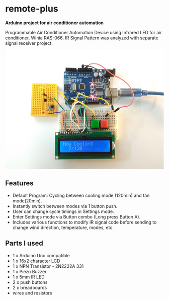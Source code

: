 
# remote-plus
**Arduino project for air conditioner automation**

Programmable Air Conditioner Automation Device using Infrared LED for air conditioner, Winia RAS-066. IR Signal Pattern was analyzed with separate signal receiver project.

![Device Picture](https://github.com/jj-143/remote-plus/blob/master/picture.png)


## Features
* Default Program: Cycling between cooling mode (120min) and fan mode(20min).
* Instantly switch between modes via 1 button push.
* User can change cycle timings in Settings mode.
* Enter Settings mode via Button combo (Long press Button A).
* Includes various functions to modify IR signal code before sending to change wind direction, temperature, modes, etc. 


## Parts I used
* 1 x Arduino Uno compatible
* 1 x 16x2 character LCD
* 1 x NPN Transistor - 2N2222A 331
* 1 x Piezo Buzzer
* 1 x 5mm IR LED
* 2 x push buttons
* 2 x breadboards
* wires and resistors
